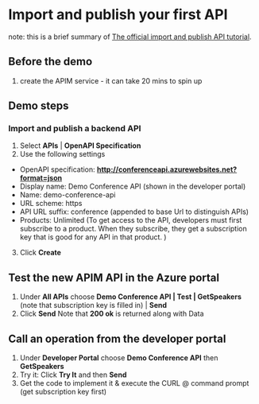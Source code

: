 # Import and publish your first API

note: this is a brief summary of [The official import and publish API tutorial](https://docs.microsoft.com/en-us/azure/api-management/import-and-publish).

## Before the demo
1. create the APIM service - it can take 20 mins to spin up

## Demo steps

### Import and publish a backend API

1. Select **APIs** | **OpenAPI Specification** 
2. Use the following settings
- OpenAPI specification: **http://conferenceapi.azurewebsites.net?format=json**
- Display name: Demo Conference API (shown in the developer portal)
- Name: demo-conference-api 
- URL scheme: https
- API URL suffix: conference (appended to base Url to distinguish APIs)
- Products: Unlimited (To get access to the API, developers must first subscribe to a product. When they subscribe, they get a subscription key that is good for any API in that product. )
3. Click **Create**

## Test the new APIM API in the Azure portal

1. Under **All APIs** choose **Demo Conference API | Test | GetSpeakers** (note that subscription key is filled in) | **Send**
2. Click **Send**
Note that **200 ok** is returned along with Data

## Call an operation from the developer portal

1. Under **Developer Portal** choose **Demo Conference API** then **GetSpeakers**
2. Try it: Click **Try It** and then **Send**
3. Get the code to implement it & execute the CURL @ command prompt (get subscription key first)
